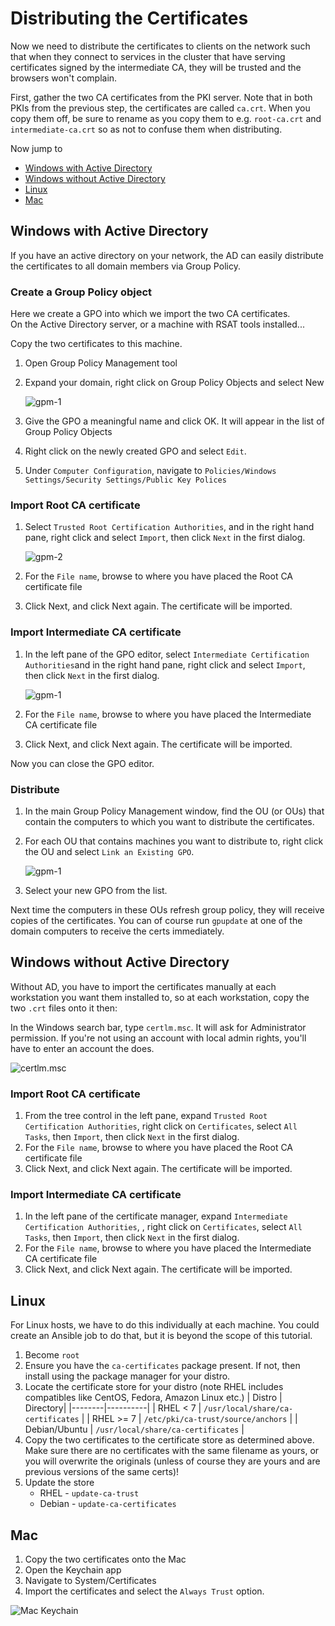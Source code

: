 # Distributing the Certificates

Now we need to distribute the certificates to clients on the network such that when they connect to services in the cluster that have serving certificates signed by the intermediate CA, they will be trusted and the browsers won't complain.

First, gather the two CA certificates from the PKI server. Note that in both PKIs from the previous step, the certificates are called `ca.crt`. When you copy them off, be sure to rename as you copy them to e.g. `root-ca.crt` and `intermediate-ca.crt` so as not to confuse them when distributing.

Now jump to

* [Windows with Active Directory](#windows-with-active-directory)
* [Windows without Active Directory](#windows-without-active-directory)
* [Linux](#linux)
* [Mac](#mac)

## Windows with Active Directory

If you have an active directory on your network, the AD can easily distribute the certificates to all domain members via Group Policy.

### Create a Group Policy object

Here we create a GPO into which we import the two CA certificates.</br>On the Active Directory server, or a machine with RSAT tools installed...

Copy the two certificates to this machine.

1. Open Group Policy Management tool
1. Expand your domain, right click on Group Policy Objects and select New

    ![gpm-1](../img/gpm-1.png)
1. Give the GPO a meaningful name and click OK. It will appear in the list of Group Policy Objects
1. Right click on the newly created GPO and select `Edit`.
1. Under `Computer Configuration`, navigate to `Policies/Windows Settings/Security Settings/Public Key Polices`

### Import Root CA certificate

1. Select `Trusted Root Certification Authorities`, and in the right hand pane, right click and select `Import`, then click `Next` in the first dialog.

    ![gpm-2](../img/gpm-2.png)
1. For the `File name`, browse to where you have placed the Root CA certificate file
1. Click Next, and click Next again. The certificate will be imported.

### Import Intermediate CA certificate

1. In the left pane of the GPO editor, select `Intermediate Certification Authorities`and in the right hand pane, right click and select `Import`, then click `Next` in the first dialog.

    ![gpm-1](../img/gpm-3.png)
1. For the `File name`, browse to where you have placed the Intermediate CA certificate file
1. Click Next, and click Next again. The certificate will be imported.

Now you can close the GPO editor.

### Distribute

1. In the main Group Policy Management window, find the OU (or OUs) that contain the computers to which you want to distribute the certificates.
1. For each OU that contains machines you want to distribute to, right click the OU and select `Link an Existing GPO`.

    ![gpm-1](../img/gpm-4.png)
1. Select your new GPO from the list.

Next time the computers in these OUs refresh group policy, they will receive copies of the certificates. You can of course run `gpupdate` at one of the domain computers to receive the certs immediately.

## Windows without Active Directory

Without AD, you have to import the certificates manually at each workstation you want them installed to, so at each workstation, copy the two `.crt` files onto it then:

In the Windows search bar, type `certlm.msc`. It will ask for Administrator permission. If you're not using an account with local admin rights, you'll have to enter an account the does.

![certlm.msc](../img/certlm.png)

### Import Root CA certificate

1. From the tree control in the left pane, expand `Trusted Root Certification Authorities`, right click on `Certificates`, select `All Tasks`, then `Import`, then click `Next` in the first dialog.
1. For the `File name`, browse to where you have placed the Root CA certificate file
1. Click Next, and click Next again. The certificate will be imported.

### Import Intermediate CA certificate

1. In the left pane of the certificate manager, expand `Intermediate Certification Authorities`, , right click on `Certificates`, select `All Tasks`, then `Import`, then click `Next` in the first dialog.
1. For the `File name`, browse to where you have placed the Intermediate CA certificate file
1. Click Next, and click Next again. The certificate will be imported.

## Linux

For Linux hosts, we have to do this individually at each machine. You could create an Ansible job to do that, but it is beyond the scope of this tutorial.

1. Become `root`
1. Ensure you have the `ca-certificates` package present. If not, then install using the package manager for your distro.
1. Locate the certificate store for your distro (note RHEL includes compatibles like CentOS, Fedora, Amazon Linux etc.)
    | Distro | Directory|
    |--------|----------|
    | RHEL  < 7 | `/usr/local/share/ca-certificates` |
    | RHEL >= 7 | `/etc/pki/ca-trust/source/anchors` |
    | Debian/Ubuntu | `/usr/local/share/ca-certificates` |
1. Copy the two certificates to the certificate store as determined above. Make sure there are no certificates with the same filename as yours, or you will overwrite the originals (unless of course they are yours and are previous versions of the same certs)!
1. Update the store
    * RHEL - `update-ca-trust`
    * Debian - `update-ca-certificates`

## Mac

1. Copy the two certificates onto the Mac
1. Open the Keychain app
1. Navigate to System/Certificates
1. Import the certificates and select the `Always Trust` option.

![Mac Keychain](../img/mac-keychain.png)